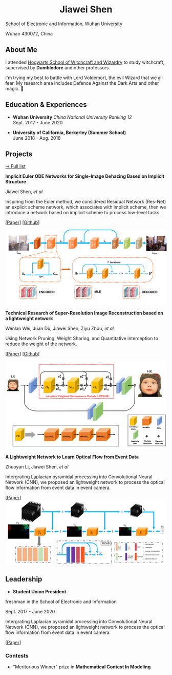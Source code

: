
# <center>Jiawei Shen</center>
School of Electronic and Information, Wuhan University

Wuhan 430072, China

## About Me

I attended [Hogwarts School of Witchcraft and Wizardry](https://en.wikipedia.org/wiki/Hogwarts) to study witchcraft, supervised by **Dumbledore** and other professors. 

I'm trying my best to battle with Lord Voldemort, the evil Wizard that we all fear. My research area includes Defence Against the Dark Arts and other magic. :dizzy:



## Education & Experiences

- **Wuhan University** *China National University Ranking 12* <br/>
Sept. 2017 - June 2020

- **University of California, Berkerley (Summer School)** <br/>
June 2018 - Aug. 2018


## Projects


[→ Full list](/projects/)

<ProjectCard image="/projects/1.png" hideBorder=true>

  **Implicit Euler ODE Networks for Single-Image Dehazing Based on Implicit Structure**

  Jiawei Shen, *et al*
  
 Inspiring from the Euler method, we considered Residual Network (Res-Net) an explicit scheme network, which associates with implicit scheme, 
 then we introduce a network based on implicit scheme to process low-level tasks. 
 
 
  [[Paper](https://openaccess.thecvf.com/content_CVPRW_2020/papers/w14/Shen_Implicit_Euler_ODE_Networks_for_Single-Image_Dehazing_CVPRW_2020_paper.pdf)] 
  [[Github](https://github.com/Jiawei-Shen/MI-Net)]
  
  ![Image text](/article/MI.png)
  
</ProjectCard>


<ProjectCard hideBorder=true>

 **Technical Research of Super-Resolution Image Reconstruction based on a lightweight network**
 
  Wenlan Wei, Juan Du, Jiawei Shen, Ziyu Zhou, *et al*
  
  Using Network Pruning, Weight Sharing, and Quantitative interception to reduce the weight of the network. 

  [[Paper](https://ieeexplore.ieee.org/abstract/document/9045996)] 
  [[Github](https://github.com/weiwenlan/Mobile-Lightweight-Super-Resolution-Construction-System)]
  
  ![Image text](/article/SR.png)
  


</ProjectCard>


<ProjectCard hideBorder=true>

  **A Lightweight Network to Learn Optical Flow from Event Data**
  
  Zhuoyan Li, Jiawei Shen, *et al*
  
  Intergrating Laplacian pyramidal processing into Convolutional Neural Network (CNN), we proposed an lightweight network to process the optical flow 
  information from event data in event camera. 

  [[Paper](/article/ICPR20_2424_FI.pdf)] 
  ![Image text](/article/Event.png)
  

</ProjectCard>


## Leadership

<ProjectCard hideBorder=true>

  - **Student Union President**
  
  freshman in the School of Electronic and Information
  
  Sept. 2017 - June 2020
  
  Intergrating Laplacian pyramidal processing into Convolutional Neural Network (CNN), we proposed an lightweight network to process the optical flow 
  information from event data in event camera. 

  [[Paper](/article/ICPR20_2424_FI.pdf)] 
  

</ProjectCard>

### Contests

- "Meritorious Winner" prize in **Mathematical Contest In Modeling**


